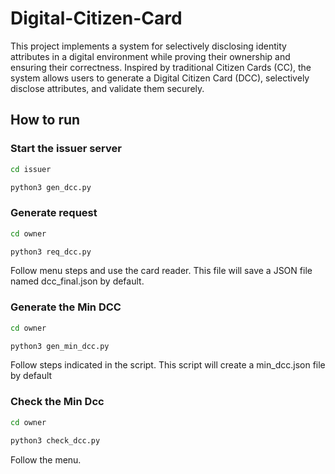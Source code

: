# Digital-Citizen-Card
This project implements a system for selectively disclosing identity attributes in a digital environment while proving their ownership and ensuring their correctness. Inspired by traditional Citizen Cards (CC), the system allows users to generate a Digital Citizen Card (DCC), selectively disclose attributes, and validate them securely.

## How to run
### Start the issuer server

```bash
cd issuer 
```

```bash
python3 gen_dcc.py
```

### Generate request
```bash
cd owner
```

```bash
python3 req_dcc.py
```
Follow menu steps and use the card reader. This file will save a JSON file named dcc_final.json by default.


### Generate the Min DCC
```bash
cd owner 
```

```bash
python3 gen_min_dcc.py
```

Follow steps indicated in the script. This script will create a min_dcc.json file by default

### Check the Min Dcc
```bash
cd owner 
```

```bash
python3 check_dcc.py
```

Follow the menu.